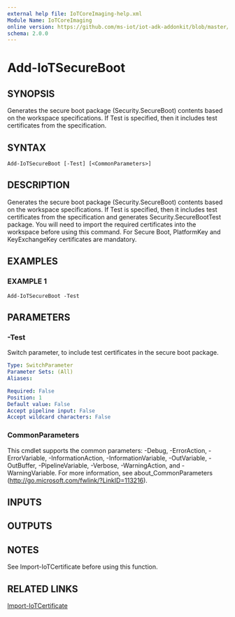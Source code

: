 ```yaml
---
external help file: IoTCoreImaging-help.xml
Module Name: IoTCoreImaging
online version: https://github.com/ms-iot/iot-adk-addonkit/blob/master/Tools/IoTCoreImaging/Docs/Add-IoTSecureBoot.md
schema: 2.0.0
---
```


# Add-IoTSecureBoot

## SYNOPSIS
Generates the secure boot package (Security.SecureBoot) contents based on the workspace specifications.
If Test is specified, then it includes test certificates from the specification.

## SYNTAX

```
Add-IoTSecureBoot [-Test] [<CommonParameters>]
```

## DESCRIPTION
Generates the secure boot package (Security.SecureBoot) contents based on the workspace specifications.
If Test is specified, then it includes test certificates from the specification and generates Security.SecureBootTest package.
You will need to import the required certificates into the workspace before using this command.
For Secure Boot, PlatformKey and KeyExchangeKey certificates are mandatory.

## EXAMPLES

### EXAMPLE 1
```
Add-IoTSecureBoot -Test
```

## PARAMETERS

### -Test
Switch parameter, to include test certificates in the secure boot package.

```yaml
Type: SwitchParameter
Parameter Sets: (All)
Aliases:

Required: False
Position: 1
Default value: False
Accept pipeline input: False
Accept wildcard characters: False
```

### CommonParameters
This cmdlet supports the common parameters: -Debug, -ErrorAction, -ErrorVariable, -InformationAction, -InformationVariable, -OutVariable, -OutBuffer, -PipelineVariable, -Verbose, -WarningAction, and -WarningVariable.
For more information, see about_CommonParameters (http://go.microsoft.com/fwlink/?LinkID=113216).

## INPUTS

## OUTPUTS

## NOTES
See Import-IoTCertificate before using this function.

## RELATED LINKS

[Import-IoTCertificate](Import-IoTCertificate.md)

